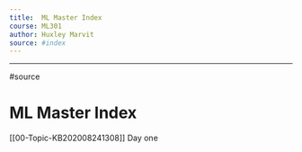 ```yaml
---
title: 	ML Master Index 
course: ML301 
author: Huxley Marvit
source: #index
---
```


---

#source 


# ML Master Index 

[[00-Topic-KB202008241308]] Day one